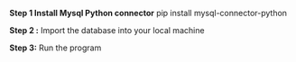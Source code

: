 **Step 1 Install Mysql Python connector**
pip install mysql-connector-python

**Step 2 :**
Import the database into your local machine

**Step 3:**
Run the program



 
